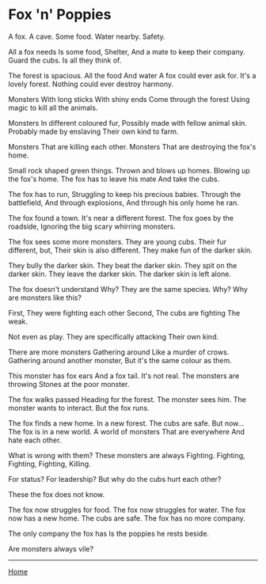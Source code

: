 # Fox 'n' Poppies

A fox.
A cave.
Some food.
Water nearby.
Safety.

All a fox needs
Is some food,
Shelter,
And a mate to keep their company.
Guard the cubs. Is all they think of.

The forest is spacious.
All the food
And water
A fox could ever ask for.
It's a lovely forest.
Nothing could ever destroy harmony.


Monsters 
With long sticks
With shiny ends 
Come through the forest 
Using magic to kill all the animals.

Monsters
In different coloured fur,
Possibly made with fellow animal skin.
Probably made by enslaving
Their own kind to farm.

Monsters
That are killing each other.
Monsters
That are destroying the fox's home.

Small rock shaped green things.
Thrown and blows up homes.
Blowing up the fox's home.
The fox has to leave his mate
And take the cubs.

The fox has to run,
Struggling to keep his precious babies.
Through the battlefield,
And through explosions,
And through his only home he ran.


The fox found a town.
It's near a different forest.
The fox goes by the roadside,
Ignoring the big scary whirring monsters.

The fox sees some more monsters.
They are young cubs.
Their fur different, but,
Their skin is also different.
They make fun of the darker skin.

They bully the darker skin.
They beat the darker skin.
They spit on the darker skin.
They leave the darker skin.
The darker skin is left alone.

The fox doesn't understand 
Why?
They are the same species.
Why?
Why are monsters like this?

First,
They were fighting each other
Second,
The cubs are fighting 
The weak.

Not even as play.
They are specifically attacking 
Their own kind.

There are more monsters
Gathering around 
Like a murder of crows.
Gathering around another monster, 
But it's the same colour as them.

This monster has fox ears
And a fox tail.
It's not real.
The monsters are throwing
Stones at the poor monster.

The fox walks passed
Heading for the forest.
The monster sees him.
The monster wants to interact.
But the fox runs.


The fox finds a new home.
In a new forest.
The cubs are safe.
But now…
The fox is in a new world.
A world of monsters
That are everywhere
And hate each other.

What is wrong with them?
These monsters are always
Fighting.
Fighting,
Fighting,
Fighting,
Killing.

For status?
For leadership?
But why do the cubs hurt each other?

These the fox does not know.

The fox now struggles for food.
The fox now struggles for water.
The fox now has a new home.
The cubs are safe.
The fox has no more company.

The only company the fox has
Is the poppies he rests beside.

Are monsters always vile?

---
[Home](../index)
<!--stackedit_data:
eyJoaXN0b3J5IjpbNTM3NzQwMzE5LDEzNzEyNjQ3OTJdfQ==
-->